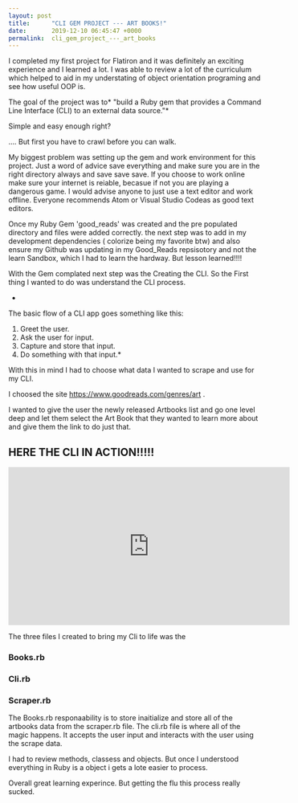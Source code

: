 ```yaml
---
layout: post
title:      "CLI GEM PROJECT --- ART BOOKS!"
date:       2019-12-10 06:45:47 +0000
permalink:  cli_gem_project_---_art_books
---
```


I completed my first project for Flatiron  and it was definitely an exciting experience and I learned a lot. I was able to review a lot of the curriculum which helped to aid in my understating of object orientation programing  and see how useful OOP is.

The goal of the project was to* "build a Ruby gem that provides a Command Line Interface (CLI) to an external data source."*
 

Simple and easy enough right?

 …. But first you have to crawl before you can walk.
 
 My biggest problem was setting up the gem and work environment for this project. Just a word of advice save everything and make sure you are in the right directory always and save save save. If you choose to work online make sure your internet is reiable, becasue if not you are playing a dangerous game. I would advise anyone to just use a text editor and work offline. Everyone recommends Atom or Visual Studio Codeas as good text editors.
 
Once my  Ruby Gem 'good_reads'  was created and the pre populated directory and files  were added correctly. 
 the next step was  to add in my development dependencies ( colorize being my favorite btw) and also ensure my Github was updating in my Good_Reads repsisotory and not the learn Sandbox, which I had to learn the hardway. 
 But lesson learned!!!!
 
 With the Gem complated next step was the Creating the CLI. So the First thing I wanted to do was  understand the CLI process. 
 
*
The basic flow of a CLI app goes something like this:
1.	Greet the user.
2.	Ask the user for input.
3.	Capture and store that input.
4.	Do something with that input.*


With this in mind I had to choose what data I wanted to scrape and use for my CLI.

I choosed the site https://www.goodreads.com/genres/art . 

I wanted to give the user the newly released Artbooks list and go one level deep and let them select the Art Book that they wanted to learn more about and give them the link to do just that.

## HERE THE CLI IN ACTION!!!!!

<iframe width="560" height="315" src="https://www.youtube.com/embed/tKxmaIXt5_A" frameborder="0" allow="accelerometer; autoplay; encrypted-media; gyroscope; picture-in-picture" allowfullscreen></iframe>


 The three files I created to bring my Cli to life was the 
### Books.rb
### Cli.rb
### Scraper.rb

The Books.rb responaability is to store inaitialize and store all of the artbooks data from the scraper.rb file. The cli.rb file is where all of the magic happens. It accepts the user input and interacts with the user using the scrape data.




I had to review methods, classess and objects. But once I understood everything in Ruby is a object i gets a lote easier to process.

Overall great learning experince. But getting the flu this process really sucked. 

 




 



